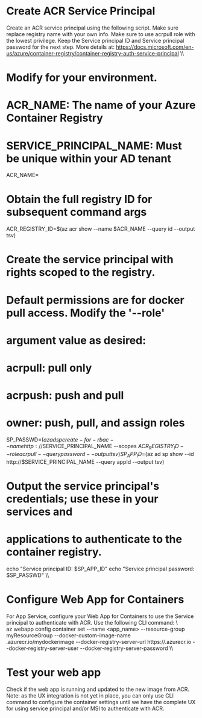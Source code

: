 # Create ACR Service Principal
Create an ACR service principal using the following script. Make sure replace registry name with your own info. Make sure to use acrpull role with the lowest privilege.  Keep the Service principal ID and Service principal password for the next step. More details at: https://docs.microsoft.com/en-us/azure/container-registry/container-registry-auth-service-principal 
\\\
# Modify for your environment.
# ACR_NAME: The name of your Azure Container Registry
# SERVICE_PRINCIPAL_NAME: Must be unique within your AD tenant
ACR_NAME=<ACR Registry>

# Obtain the full registry ID for subsequent command args
ACR_REGISTRY_ID=$(az acr show --name $ACR_NAME --query id --output tsv)

# Create the service principal with rights scoped to the registry.
# Default permissions are for docker pull access. Modify the '--role'
# argument value as desired:
# acrpull:     pull only
# acrpush:     push and pull
# owner:       push, pull, and assign roles
SP_PASSWD=$(az ad sp create-for-rbac --name http://$SERVICE_PRINCIPAL_NAME --scopes $ACR_REGISTRY_ID --role acrpull --query password --output tsv)
SP_APP_ID=$(az ad sp show --id http://$SERVICE_PRINCIPAL_NAME --query appId --output tsv)

# Output the service principal's credentials; use these in your services and
# applications to authenticate to the container registry.
echo "Service principal ID: $SP_APP_ID"
echo "Service principal password: $SP_PASSWD"
\\\
# Configure Web App for Containers
For App Service, configure your Web App for Containers to use the Service principal to authenticate with ACR.  Use the following CLI command:
\\\
az webapp config container set --name <app_name> --resource-group myResourceGroup --docker-custom-image-name <azure-container-registry-name>.azurecr.io/mydockerimage --docker-registry-server-url https://<azure-container-registry-name>.azurecr.io --docker-registry-server-user <service principal ID> --docker-registry-server-password <service principal password>
\\\
# Test your web app
Check if the web app is running and updated to the new image from ACR.  Note: as the UX integration is not yet in place, you can only use CLI command to configure the container settings until we have the complete UX for using service principal and/or MSI to authenticate with ACR. 

